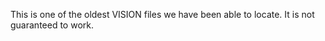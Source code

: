 This is one of the oldest VISION files we have been able to locate.  It is not guaranteed to work.

